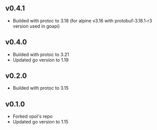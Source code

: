## v0.4.1
* Builded with protoc to 3.18 (for alpine v3.16 with protobuf-3.18.1-r3 version used in goapi)

## v0.4.0
* Builded with protoc to 3.21
* Updated go version to 1.19

## v0.2.0
* Builded with protoc to 3.15

## v0.1.0
* Forked vpol's repo
* Updated go version to 1.15
